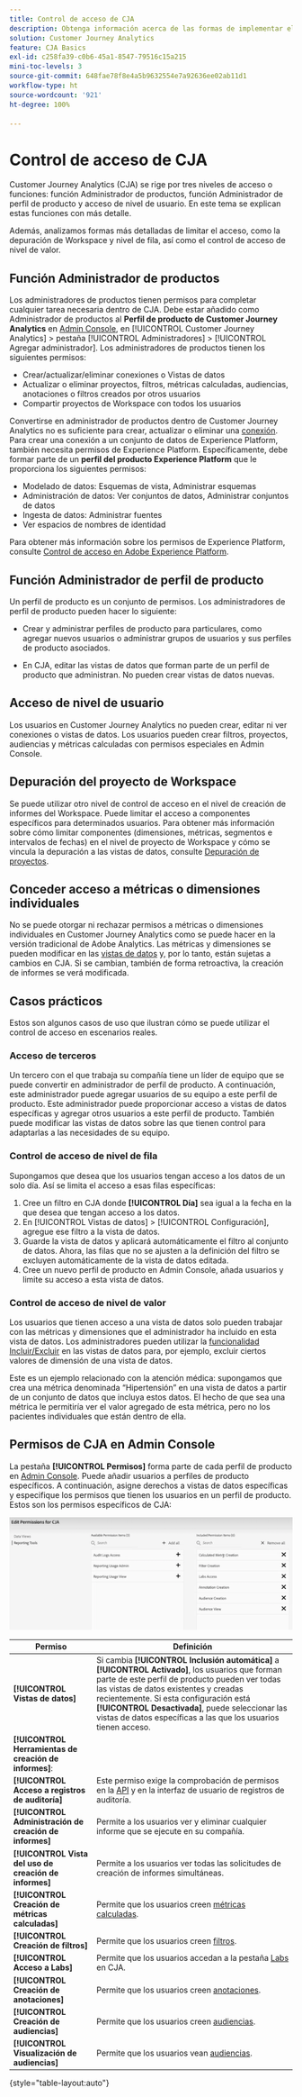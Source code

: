 ```yaml
---
title: Control de acceso de CJA
description: Obtenga información acerca de las formas de implementar el control de acceso en CJA.
solution: Customer Journey Analytics
feature: CJA Basics
exl-id: c258fa39-c0b6-45a1-8547-79516c15a215
mini-toc-levels: 3
source-git-commit: 648fae78f8e4a5b9632554e7a92636ee02ab11d1
workflow-type: ht
source-wordcount: '921'
ht-degree: 100%

---
```


# Control de acceso de CJA

Customer Journey Analytics (CJA) se rige por tres niveles de acceso o funciones: función Administrador de productos, función Administrador de perfil de producto y acceso de nivel de usuario. En este tema se explican estas funciones con más detalle.

Además, analizamos formas más detalladas de limitar el acceso, como la depuración de Workspace y nivel de fila, así como el control de acceso de nivel de valor.

## Función Administrador de productos

Los administradores de productos tienen permisos para completar cualquier tarea necesaria dentro de CJA. Debe estar añadido como Administrador de productos al **Perfil de producto de Customer Journey Analytics** en [Admin Console](https://adminconsole.adobe.com/enterprise/), en [!UICONTROL Customer Journey Analytics] > pestaña [!UICONTROL Administradores] > [!UICONTROL Agregar administrador]. Los administradores de productos tienen los siguientes permisos:

* Crear/actualizar/eliminar conexiones o Vistas de datos
* Actualizar o eliminar proyectos, filtros, métricas calculadas, audiencias, anotaciones o filtros creados por otros usuarios
* Compartir proyectos de Workspace con todos los usuarios

Convertirse en administrador de productos dentro de Customer Journey Analytics no es suficiente para crear, actualizar o eliminar una [conexión](/help/connections/overview.md). Para crear una conexión a un conjunto de datos de Experience Platform, también necesita permisos de Experience Platform. Específicamente, debe formar parte de un **perfil del producto Experience Platform** que le proporciona los siguientes permisos:

* Modelado de datos: Esquemas de vista, Administrar esquemas
* Administración de datos: Ver conjuntos de datos, Administrar conjuntos de datos
* Ingesta de datos: Administrar fuentes
* Ver espacios de nombres de identidad

Para obtener más información sobre los permisos de Experience Platform, consulte [Control de acceso en Adobe Experience Platform](https://experienceleague.adobe.com/docs/experience-platform/access-control/home.html?lang=es).

## Función Administrador de perfil de producto

Un perfil de producto es un conjunto de permisos. Los administradores de perfil de producto pueden hacer lo siguiente:

* Crear y administrar perfiles de producto para particulares, como agregar nuevos usuarios o administrar grupos de usuarios y sus perfiles de producto asociados.

* En CJA, editar las vistas de datos que forman parte de un perfil de producto que administran. No pueden crear vistas de datos nuevas.

## Acceso de nivel de usuario

Los usuarios en Customer Journey Analytics no pueden crear, editar ni ver conexiones o vistas de datos. Los usuarios pueden crear filtros, proyectos, audiencias y métricas calculadas con permisos especiales en Admin Console.

## Depuración del proyecto de Workspace

Se puede utilizar otro nivel de control de acceso en el nivel de creación de informes del Workspace. Puede limitar el acceso a componentes específicos para determinados usuarios. Para obtener más información sobre cómo limitar componentes (dimensiones, métricas, segmentos e intervalos de fechas) en el nivel de proyecto de Workspace y cómo se vincula la depuración a las vistas de datos, consulte [Depuración de proyectos](/help/analysis-workspace/curate-share/curate.md).

## Conceder acceso a métricas o dimensiones individuales

No se puede otorgar ni rechazar permisos a métricas o dimensiones individuales en Customer Journey Analytics como se puede hacer en la versión tradicional de Adobe Analytics. Las métricas y dimensiones se pueden modificar en las [vistas de datos](/help/data-views/data-views.md) y, por lo tanto, están sujetas a cambios en CJA. Si se cambian, también de forma retroactiva, la creación de informes se verá modificada.

## Casos prácticos

Estos son algunos casos de uso que ilustran cómo se puede utilizar el control de acceso en escenarios reales.

### Acceso de terceros

Un tercero con el que trabaja su compañía tiene un líder de equipo que se puede convertir en administrador de perfil de producto. A continuación, este administrador puede agregar usuarios de su equipo a este perfil de producto. Este administrador puede proporcionar acceso a vistas de datos específicas y agregar otros usuarios a este perfil de producto. También puede modificar las vistas de datos sobre las que tienen control para adaptarlas a las necesidades de su equipo.

### Control de acceso de nivel de fila

Supongamos que desea que los usuarios tengan acceso a los datos de un solo día. Así se limita el acceso a esas filas específicas:

1. Cree un filtro en CJA donde **[!UICONTROL Día]** sea igual a la fecha en la que desea que tengan acceso a los datos.
1. En [!UICONTROL Vistas de datos] > [!UICONTROL Configuración], agregue ese filtro a la vista de datos.
1. Guarde la vista de datos y aplicará automáticamente el filtro al conjunto de datos. Ahora, las filas que no se ajusten a la definición del filtro se excluyen automáticamente de la vista de datos editada.
1. Cree un nuevo perfil de producto en Admin Console, añada usuarios y limite su acceso a esta vista de datos.

### Control de acceso de nivel de valor

Los usuarios que tienen acceso a una vista de datos solo pueden trabajar con las métricas y dimensiones que el administrador ha incluido en esta vista de datos. Los administradores pueden utilizar la [funcionalidad Incluir/Excluir](/help/data-views/component-settings/include-exclude-values.md) en las vistas de datos para, por ejemplo, excluir ciertos valores de dimensión de una vista de datos.

Este es un ejemplo relacionado con la atención médica: supongamos que crea una métrica denominada “Hipertensión” en una vista de datos a partir de un conjunto de datos que incluya estos datos. El hecho de que sea una métrica le permitiría ver el valor agregado de esta métrica, pero no los pacientes individuales que están dentro de ella.

## Permisos de CJA en Admin Console

La pestaña **[!UICONTROL Permisos]** forma parte de cada perfil de producto en [Admin Console](https://adminconsole.adobe.com/enterprise/). Puede añadir usuarios a perfiles de producto específicos. A continuación, asigne derechos a vistas de datos específicas y especifique los permisos que tienen los usuarios en un perfil de producto. Estos son los permisos específicos de CJA:

![permisos de Admin Console](assets/permissions.png)

| Permiso | Definición |
| --- | --- |
| **[!UICONTROL Vistas de datos]** | Si cambia **[!UICONTROL Inclusión automática]** a **[!UICONTROL Activado]**, los usuarios que forman parte de este perfil de producto pueden ver todas las vistas de datos existentes y creadas recientemente. Si esta configuración está **[!UICONTROL Desactivada]**, puede seleccionar las vistas de datos específicas a las que los usuarios tienen acceso. |
| **[!UICONTROL Herramientas de creación de informes]**: |  |
| **[!UICONTROL Acceso a registros de auditoría]** | Este permiso exige la comprobación de permisos en la [API](https://adobe.io/cja-apis/docs/endpoints/auditlogs/) y en la interfaz de usuario de registros de auditoría. |
| **[!UICONTROL Administración de creación de informes]** | Permite a los usuarios ver y eliminar cualquier informe que se ejecute en su compañía. |
| **[!UICONTROL Vista del uso de creación de informes]** | Permite a los usuarios ver todas las solicitudes de creación de informes simultáneas. |
| **[!UICONTROL Creación de métricas calculadas]** | Permite que los usuarios creen [métricas calculadas](/help/components/calc-metrics/calc-metr-overview.md). |
| **[!UICONTROL Creación de filtros]** | Permite que los usuarios creen [filtros](/help/components/filters/filters-overview.md). |
| **[!UICONTROL Acceso a Labs]** | Permite que los usuarios accedan a la pestaña [Labs](/help/labs/labs.md) en CJA. |
| **[!UICONTROL Creación de anotaciones]** | Permite que los usuarios creen [anotaciones](/help/components/annotations/overview.md). |
| **[!UICONTROL Creación de audiencias]** | Permite que los usuarios creen [audiencias](/help/components/audiences/audiences-overview.md). |
| **[!UICONTROL Visualización de audiencias]** | Permite que los usuarios vean [audiencias](/help/components/audiences/audiences-overview.md). |

{style=&quot;table-layout:auto&quot;}
